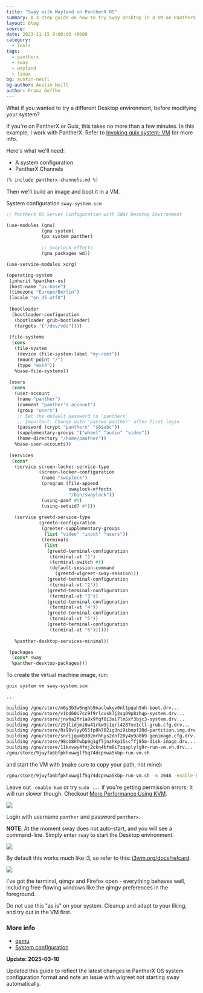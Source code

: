 ```yaml
---
title: "Sway with Wayland on PantherX OS"
summary: A 3-step guide on how-to try Sway Desktop in a VM on PantherX.
layout: blog
source:
date: 2023-11-15 0:00:00 +0000
category:
  - Tools
tags:
  - pantherx
  - sway
  - wayland
  - linux
bg: austin-neill
bg-author: Austin Neill
author: Franz Geffke
---
```


What if you wanted to try a different Desktop environment, before modifying your system?

If you're on PantherX or Guix, this takes no more than a few minutes.
In this example, I work with PantherX. Refer to [Invoking guix system: VM](https://guix.gnu.org/manual/en/html_node/Invoking-guix-system.html#index-virtual-machine) for more info.

Here's what we'll need:

- A system configuration
- PantherX Channels

```scheme
{% include pantherx-channels.md %}
```

Then we'll build an image and boot it in a VM.

System configuration `sway-system.scm`

```scheme
;; PantherX OS Server Configuration with SWAY Desktop Environment

(use-modules (gnu)
             (gnu system)
             (px system panther)
       
             ;; swaylock-effects
             (gnu packages wm))

(use-service-modules xorg)

(operating-system
 (inherit %panther-os)
 (host-name "px-base")
 (timezone "Europe/Berlin")
 (locale "en_US.utf8")
 
 (bootloader
  (bootloader-configuration
   (bootloader grub-bootloader)
   (targets '("/dev/vda"))))
 
 (file-systems
  (cons
   (file-system
    (device (file-system-label "my-root"))
    (mount-point "/")
    (type "ext4"))
   %base-file-systems))
 
 (users
  (cons
   (user-account
    (name "panther")
    (comment "panther's account")
    (group "users")
    ;; Set the default password to 'pantherx'
    ;; Important: Change with 'passwd panther' after first login
    (password (crypt "pantherx" "$6$abc"))
    (supplementary-groups '("wheel" "audio" "video"))
    (home-directory "/home/panther"))
   %base-user-accounts))
 
 (services
  (cons*
   (service screen-locker-service-type
            (screen-locker-configuration
             (name "swaylock")
             (program (file-append
                       swaylock-effects
                       "/bin/swaylock"))
             (using-pam? #t)
             (using-setuid? #f)))
   
   (service greetd-service-type
            (greetd-configuration
             (greeter-supplementary-groups
              (list "video" "input" "users"))
             (terminals
              (list
               (greetd-terminal-configuration
                (terminal-vt "1")
                (terminal-switch #t)
                (default-session-command
                  (greetd-wlgreet-sway-session)))
               (greetd-terminal-configuration
                (terminal-vt "2"))
               (greetd-terminal-configuration
                (terminal-vt "3"))
               (greetd-terminal-configuration
                (terminal-vt "4"))
               (greetd-terminal-configuration
                (terminal-vt "5"))
               (greetd-terminal-configuration
                (terminal-vt "6"))))))
   
   %panther-desktop-services-minimal))

 (packages 
  (cons* sway
  %panther-desktop-packages)))
```

To create the virtual machine image, run:

```bash
guix system vm sway-system.scm

...

building /gnu/store/m6y3b3w5nghb9naclwkyv0nl1pqah9nh-boot.drv...
building /gnu/store/v1bd60i7cc9f9rlcvsk7j2sg09p8zhqp-system.drv...
building /gnu/store/jnwha2fr1a8x9fqf8i3ai7lm5xf3bjc3-system.drv...
building /gnu/store/z9jlidjmi8w41rkw9j1qrl4287xv1cll-grub.cfg.drv...
building /gnu/store/8s98vlyy055fp8h782ig3ni9ibnpf20d-partition.img.drv...
building /gnu/store/snrijqvmb302mrhhys2dnf20y4y9a8b9-genimage.cfg.drv...
building /gnu/store/98sb8khwbp9g1gfljnzhkp15scffj85m-disk-image.drv...
building /gnu/store/11kxvwy4fnj2ckn4bfm8i7zqaplylg9r-run-vm.sh.drv...
/gnu/store/9jwyfa6bfpkhxwwglf5q74dcpnwa5kbp-run-vm.sh
```

and start the VM with (make sure to copy your path, not mine):

```bash
/gnu/store/9jwyfa6bfpkhxwwglf5q74dcpnwa5kbp-run-vm.sh -m 2048 -enable-kvm -nic user,model=virtio-net-pci
```

Leave out `-enable-kvm` or try `sudo ...` if you're getting permission errors; It will run slower though. Checkout [More Performance Using KVM](https://wiki.pantherx.org/qemu/#more-performance-using-kvm).

<img src="/assets/images/blog/sway-with-wayland-on-pantherx-1.png">

Login with username `panther` and password `pantherx`.

**NOTE**: At the moment sway does not auto-start, and you will see a command-line. Simply enter `sway` to start the Desktop environment.

<img src="/assets/images/blog/sway-with-wayland-on-pantherx-2.png">

By default this works much like i3, so refer to this: [i3wm.org/docs/refcard](https://i3wm.org/docs/refcard.html).

<img src="/assets/images/blog/sway-with-wayland-on-pantherx-3.png">

I've got the terminal, qimgv and Firefox open - everything behaves well, including free-flowing windows like the qimgv preferences in the foreground.

Do not use this "as is" on your system. Cleanup and adapt to your liking, and try out in the VM first.

### More info

- [qemu](https://wiki.pantherx.org/qemu/)
- [System configuration](https://wiki.pantherx.org/System-configuration/)

**Update: 2025-03-10**

Updated this guide to reflect the latest changes in PantherX OS system configuration format and note an issue with wlgreet not starting sway automatically.